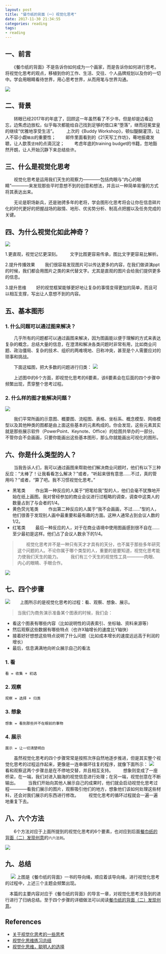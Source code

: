 ```yaml
---
layout: post
title: "餐巾纸的背面（一）视觉化思考"
date: 2017-11-30 21:34:55
categories: reading
tags:
- reading
---
```

## 一、前言
　　《餐巾纸的背面》不是告诉你如何成为一个画家，而是告诉你如何进行思考。将视觉化思考的观点，移植到你的工作、生活、交往、个人品牌规划以及你的一切中。学会用眼睛看待世界，用心思考世界，从而用笔与世界沟通。

<!-- more -->

![](/assets/img/餐巾纸的背面-视觉化思考-大纲.jpg)

## 二、背景
　　转眼已经2017年的年底了，回顾这一年虽然看了不少书，但是却是边看边忘，边焦虑边放松，似乎每次都能给自己找到足够的借口来“堕落”，继而冠冕堂皇的继续“优雅地享受生活”。
　　上次的《Buddy Workshop》，顿似醍醐灌顶，让人不容小觑`输出`的重要性；
　　邮件里面看到的《21天写工作坊》，蓦地振聋发聩，让人歆羡`坚持`的点滴沉淀；
　　考虑年底的training budget的书籍，忽地豁然开朗，让人开始沉静下来总结些许。

## 三、什么是视觉化思考

　　视觉化思考是运用我们天生的观察力————包括肉眼与“内心的眼睛”————来发现那些平时意想不到的创意和想法，并且以一种简单易懂的方式将其表达出来。

　　无论是职场新兵，还是驰骋多年的老将，学会图形化思考将会让你在信息碎片化的时代更好的把握战场的敌情、地形、优劣势分析、制高点把握以及任务完成的关键。

## 四、为什么视觉化如此神奇？

![](/assets/img/餐巾纸的背面-视觉化思考-为什么.jpg)

1.更直观，视觉记忆更深刻。
　　文字比图更容易传承，图比文字更容易比解析。

2.提升传播效果
　　我们很容易发现图片可以传达更多的内容，在我们做讲演ppt的时候，我们都会用图片之类的来代替文字。尤其是直观的图片会给我们提供更多的信息。

3.提升思维
　　好的视觉框架能够更好地让复杂的事情变得更加的简单，而且可以相互支撑，写出让人意想不到的内容。

## 五、基本图形

### 1. 什么问题可以通过图来解决？
　　几乎所有的问题都可以通过画图来解决，因为图画能以便于理解的方式来表达复杂的概念，总结大量的信息，在澄清和解决各类问题时非常有用，比如商业问题、政治僵局、复杂的技术、组织的两难境地、日称冲突，甚至是个人需要应对的琐事和挑战。

　　下面这幅图，把大多数的问题进行归类：
![](/assets/img/餐巾纸的背面-视觉化思考-6要素.jpg)

　　上述图中的6个方面，即视觉化思考的6要素，该6要素会在后面的四个步骤中频繁出现，贯穿整个思考过程。

### 2. 什么样的图才能解决问题？

![](/assets/img/餐巾纸的背面-视觉化思考-基本图形.jpg)

　　我们平常所画的示意图、概要图、流程图、表格、坐标系、概念模型、网络模型以及其他种类的图都是由上面这些基本的元素构成的。你会发现，这些元素其实就是那些展示软件（PowerPoint、Keynote、Office）的绘图共举办的一部分。不管你会不会画画，只要你能画出这些基本图形，那么你就能画出可视化的图形。

## 六、你是什么类型的人？

　　当我告诉人们，我可以通过画图来帮助他们解决商业问题时，他们有以下三种反应：“太棒了！让我看看怎么解决？”或者，“听起来很有意思……不过，真的管用吗？”或者，“算了吧。我不习惯视觉化思考。”

* 黑笔类
　　作出第一种反应的人属于“把笔给我”型的人，他们会毫不犹豫地开始在纸上画图。我对曾经参加的商业会议进行过粗略的调查，调查中这类人的数量占到了与会者的1/4。
* 黄色荧光笔类
　　作出第二种反应的人属于“我不会画画，不过……”型的人，他们很善于发现别人画中最重要和最有趣的方面。这种人通常占到会议人数的1/2。
* 红笔类
　　最后一种反应的人，对于在商业语境中使用图画感到很不自在……至少最初是这样。他们占了会议人数余下的1/4。

>　　视觉化思考并不是一种只有天才才具有的天分，也不属于那些多年研究这个问题的人。不论你属于哪个类型的人，重要的是要知道，视觉化思考能力使我们天生的能力。
　　我们有三个天生的视觉性工具————肉眼、内心的眼睛、手眼合作。

![](/assets/img/餐巾纸的背面-视觉化思考-天生的工具.jpg)

## 七、四个步骤

![](/assets/img/餐巾纸的背面-视觉化思考-四个步骤.jpg)
　　上图所示的是视觉化思考的过程：看、观察、想象、展示。

>当我们为商务演示准备某个图表的时候，我们会：
- 看这个图表有哪些内容（比如说明性的词表索引、坐标轴、资料来源等）
- 然后观察这些数据有哪些特点（也许X轴增长的速度比Y轴快）
- 接着好好想想这些特点说明了什么问题（比如成本增长的速度远远高于利润的增长）
- 最后，信息满满地向听众展示自己的看法

### 1. 看
```
看 = 收集 + 初选
```

### 2. 观察
```
观察 = 选择 + 归类
```

### 3. 想象
```
想象 = 看到那些并不在眼前的事物
```

### 4. 展示
```
展示 = 让一切清楚明白
```

　　虽然视觉化思考的四个步骤常常是按照次序自然地逐步推进，但是其实整个视觉化思考的过程运作起来，更像是一连串循环往复的程序，就像下面所示：
![](/assets/img/餐巾纸的背面-视觉化思考-步骤循环.jpg)
　　看和观察这两个步骤总是在不停地交替，并且相互支持。
　　想象则变成了一座桥梁，在一端，我们对进入脑海的视觉信息进行处理；在另一端，视觉创意在不断输出。
　　当我们开始向其他人展示自己的成果时，他们就会启动视觉化思考过程————看我们展示的图片，观察吸引他们的地方，想象他们该如何处理这些材料，还会对我们展示的东西进行修改。
　　视觉化思考的循环过程就会一遍一遍地重复下去。

## 八、六个方法
　　6个方法对应于上面所提到的视觉化思考的6个要素，也对应到后面[餐巾纸的背面（二）发现创意]()的`六六法则`。

![](/assets/img/餐巾纸的背面-视觉化思考-6种方法.jpg)

## 九、总结
　
![](/assets/img/餐巾纸的背面-视觉化思考-导向绳.jpg)
上图是《餐巾纸的背面》一书的导向绳，顺应着该导向绳，进行视觉化思考的过程中，上述三个主题会频繁出现。

　本篇的主要内容对应于《餐巾纸的背面》的导言一章，对视觉化思考涉及到的进行进行了归纳总结。至于四个步骤的详细做法可以阅读[餐巾纸的背面（二）发现创意](http://zhangyuyu.github.io/2017/12/02/%E9%A4%90%E5%B7%BE%E7%BA%B8%E7%9A%84%E8%83%8C%E9%9D%A2%EF%BC%88%E4%BA%8C%EF%BC%89%E5%8F%91%E7%8E%B0%E5%88%9B%E6%84%8F/)。

## References
* [关于视觉化思考的一些思考](http://www.jianshu.com/p/413c2acfe8b0)
* [视觉化思维练习总结](http://www.jianshu.com/p/cb39a06d95c2)
* [视觉化思维，聪明人的选择](http://www.jianshu.com/p/55376a84d951)
